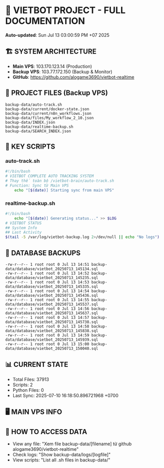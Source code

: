 # 🤖 VIETBOT PROJECT - FULL DOCUMENTATION
**Auto-updated**: Sun Jul 13 03:00:59 PM +07 2025

## 🏗️ SYSTEM ARCHITECTURE
- **Main VPS**: 103.170.123.14 (Production)
- **Backup VPS**: 103.77.172.150 (Backup & Monitor)
- **GitHub**: https://github.com/alogame3690/vietbot-realtime

## 📁 PROJECT FILES (Backup VPS)
```
backup-data/auto-track.sh
backup-data/current/docker-state.json
backup-data/current/n8n_workflows.json
backup-data/files/My_workflow_2_10.json
backup-data/INDEX.json
backup-data/realtime-backup.sh
backup-data/SEARCH_INDEX.json
```

## 🔧 KEY SCRIPTS
### auto-track.sh
```bash
#!/bin/bash
# VIETBOT COMPLETE AUTO TRACKING SYSTEM
# Thay thế toàn bộ /vietbot-brain/auto-track.sh
# Function: Sync từ Main VPS
    echo "[$(date)] Starting sync from main VPS"
```
### realtime-backup.sh
```bash
#!/bin/bash
    echo "[$(date)] Generating status..." >> $LOG
# VIETBOT STATUS
## System Info
## Last Activity
$(tail -5 /var/log/vietbot-backup.log 2>/dev/null || echo "No logs")
```

## 💾 DATABASE BACKUPS
```
-rw-r--r-- 1 root root 0 Jul 13 14:51 backup-data/database/vietbot_20250713_145134.sql
-rw-r--r-- 1 root root 0 Jul 13 14:52 backup-data/database/vietbot_20250713_145235.sql
-rw-r--r-- 1 root root 0 Jul 13 14:53 backup-data/database/vietbot_20250713_145335.sql
-rw-r--r-- 1 root root 0 Jul 13 14:54 backup-data/database/vietbot_20250713_145436.sql
-rw-r--r-- 1 root root 0 Jul 13 14:55 backup-data/database/vietbot_20250713_145537.sql
-rw-r--r-- 1 root root 0 Jul 13 14:56 backup-data/database/vietbot_20250713_145637.sql
-rw-r--r-- 1 root root 0 Jul 13 14:57 backup-data/database/vietbot_20250713_145738.sql
-rw-r--r-- 1 root root 0 Jul 13 14:58 backup-data/database/vietbot_20250713_145838.sql
-rw-r--r-- 1 root root 0 Jul 13 14:59 backup-data/database/vietbot_20250713_145939.sql
-rw-r--r-- 1 root root 0 Jul 13 15:00 backup-data/database/vietbot_20250713_150040.sql
```

## 📊 CURRENT STATE
- Total Files: 37913
- Scripts: 2
- Python Files: 0
- Last Sync: 2025-07-10 16:18:50.896721968 +0700

## 🖥️ MAIN VPS INFO


## 🚨 HOW TO ACCESS DATA
- View any file: "Xem file backup-data/[filename] từ github alogame3690/vietbot-realtime"
- Check logs: "Show backup-data/logs/[logfile]"
- View scripts: "List all .sh files in backup-data/"

